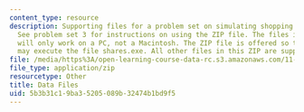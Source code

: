 ```yaml
---
content_type: resource
description: Supporting files for a problem set on simulating shopping center demand.
  See problem set 3 for instructions on using the ZIP file. The files it contains
  will only work on a PC, not a Macintosh. The ZIP file is offered so that the user
  may execute the file shares.exe. All other files in this ZIP are supporting files.
file: /media/https%3A/open-learning-course-data-rc.s3.amazonaws.com/11-433j-real-estate-economics-fall-2008/5b3b31c19ba35205089b32474b1bd9f5_shares.zip
file_type: application/zip
resourcetype: Other
title: Data Files
uid: 5b3b31c1-9ba3-5205-089b-32474b1bd9f5
---
```

